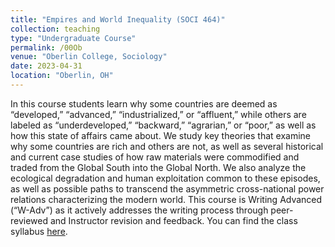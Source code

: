 ```yaml
---
title: "Empires and World Inequality (SOCI 464)"
collection: teaching
type: "Undergraduate Course"
permalink: /00Ob
venue: "Oberlin College, Sociology"
date: 2023-04-31
location: "Oberlin, OH"
---
```

In this course students learn why some countries are deemed as “developed,” “advanced,” “industrialized,” or “affluent,” while others are labeled as “underdeveloped,” “backward,” “agrarian,” or “poor,” as well as how this state of affairs came about. We study key theories that examine why some countries are rich and others are not, as well as several historical and current case studies of how raw materials were commodified and traded from the Global South into the Global North. We also analyze the ecological degradation and human exploitation common to these episodes, as well as possible paths to transcend the asymmetric cross-national power relations characterizing the modern world.
This course is  Writing Advanced (“W-Adv”) as it actively addresses the writing process through peer-reviewed and Instructor revision and feedback. 
You can find the class syllabus [here](http://mauriciobetan.github.io/files/SOCI_464_Syllabus_2023.pdf). 
